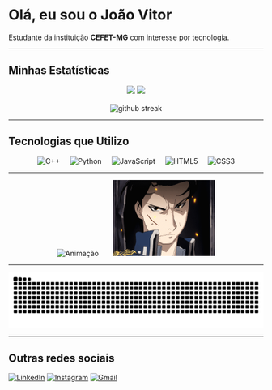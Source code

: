 # Olá, eu sou o João Vitor 

Estudante da instituição **CEFET-MG** com interesse por tecnologia.

---

## Minhas Estatísticas

<div align="center">  
  <img src="https://git-hub-streak-stats.vercel.app?user=joaovitor1-mg&theme=tokyonight&hide_border=true&locale=pt_BR" width="51%" />
  <img src="https://github-readme-stats.vercel.app/api?username=joaovitor1-mg&show_icons=true&theme=tokyonight&hide_border=true" width="48%" />
</div>
<br>
<div align="center">
  <img src="https://streak-stats.demolab.com/?user=joaovitor1-mg&theme=dracula&hide_border=true" height="170" width="90%" alt="github streak" />
</div>

---

## Tecnologias que Utilizo

<p align="center">
  <img src="https://cdn.jsdelivr.net/gh/devicons/devicon/icons/cplusplus/cplusplus-original.svg" height="40" alt="C++" />
  <img width="12" />
  <img src="https://cdn.jsdelivr.net/gh/devicons/devicon/icons/python/python-original.svg" height="40" alt="Python" />
  <img width="12" />
  <img src="https://cdn.jsdelivr.net/gh/devicons/devicon/icons/javascript/javascript-original.svg" height="40" alt="JavaScript" />
  <img width="12" />
  <img src="https://cdn.jsdelivr.net/gh/devicons/devicon/icons/html5/html5-original.svg" height="40" alt="HTML5" />
  <img width="12" />
  <img src="https://cdn.jsdelivr.net/gh/devicons/devicon/icons/css3/css3-original.svg" height="40" alt="CSS3" />
</p>

---

<div align="center">
  <img height="150" width="40%" src="img/CuvtX9M.gif" alt="Animação" />
  <img width="20" />
  <img height="150" width="40%" src="img/a5c666510e2ea685c3a4af2f20ca86b2.gif" alt="Animação2" />
</div>

---
  
  <picture align="center">
    <source media="(prefers-color-scheme: dark  )" srcset="https://raw.githubusercontent.com/joaovitor1-mg/joaovitor1-mg/output/github-snake-dark.svg" />
    <source media="(prefers-color-scheme: light  )" srcset="https://raw.githubusercontent.com/joaovitor1-mg/joaovitor1-mg/output/github-snake.svg" />
    <img alt="Snake animation" src="https://raw.githubusercontent.com/joaovitor1-mg/joaovitor1-mg/output/github-snake.svg" />
  </picture>
</p>

---

## Outras redes sociais

[![LinkedIn](https://img.shields.io/badge/LinkedIn-0077B5?style=for-the-badge&logo=linkedin&logoColor=white )](www.linkedin.com/in/joão-vitor-martinelli-gomes)
[![Instagram](https://img.shields.io/badge/Instagram-E4405F?style=for-the-badge&logo=instagram&logoColor=white )](https://www.instagram.com/joaomartineelli/ )
[![Gmail](https://img.shields.io/badge/Gmail-D14836?style=for-the-badge&logo=gmail&logoColor=white)](https://mail.google.com/mail/?view=cm&fs=1&to=joaovitormrtgomes@gmail.com)






































